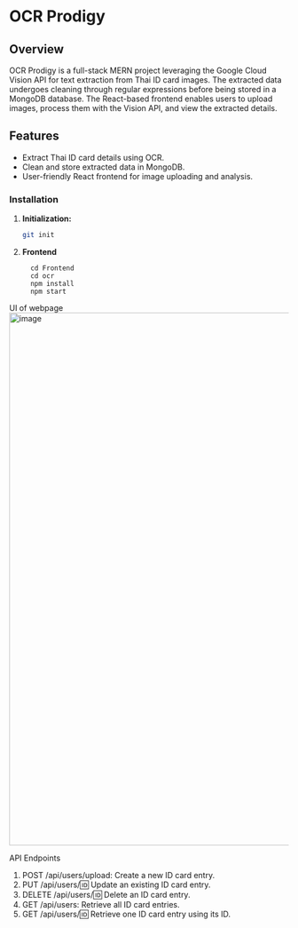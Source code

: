 # OCR Prodigy

## Overview

OCR Prodigy is a full-stack MERN project leveraging the Google Cloud Vision API for text extraction from Thai ID card images. The extracted data undergoes cleaning through regular expressions before being stored in a MongoDB database. The React-based frontend enables users to upload images, process them with the Vision API, and view the extracted details.

## Features

- Extract Thai ID card details using OCR.
- Clean and store extracted data in MongoDB.
- User-friendly React frontend for image uploading and analysis.

### Installation

1. **Initialization:**

   ```bash
   git init
2. **Frontend**
    ```cd ..
      cd Frontend
      cd ocr
      npm install
      npm start
UI of webpage
<img width="960" alt="image" src="https://github.com/Bhavarth7/ocr-prodigy/assets/76651028/b2153cdb-a187-407b-b256-d7883b1cd3d3">



API Endpoints
1. POST /api/users/upload: Create a new ID card entry.
2. PUT /api/users/:id: Update an existing ID card entry.
3. DELETE /api/users/:id: Delete an ID card entry.
4. GET /api/users: Retrieve all ID card entries.
5. GET /api/users/:id: Retrieve one ID card entry using its ID.
